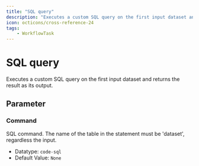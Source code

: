 ```yaml
---
title: "SQL query"
description: "Executes a custom SQL query on the first input dataset and returns the result as its output."
icon: octicons/cross-reference-24
tags: 
    - WorkflowTask
---
```

# SQL query
<!-- This file was generated - DO NOT CHANGE IT MANUALLY -->



Executes a custom SQL query on the first input dataset and returns the result as its output.


## Parameter

### Command

SQL command. The name of the table in the statement must be 'dataset', regardless the input.

- Datatype: `code-sql`
- Default Value: `None`



